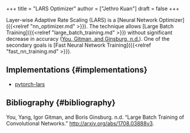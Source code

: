 +++
title = "LARS Optimizer"
author = ["Jethro Kuan"]
draft = false
+++

Layer-wise Adaptive Rate Scaling (LARS) is a [Neural Network Optimizer]({{<relref "nn_optimizer.md" >}}). The
technique allows [Large Batch Training]({{<relref "large_batch_training.md" >}}) without significant decrease in accuracy
([You, Gitman, and Ginsburg, n.d.](#orge85f2f0)). One of the secondary goals is
[Fast Neural Network Training]({{<relref "fast_nn_training.md" >}}).

## Implementations {#implementations}

- [pytorch-lars](https://github.com/noahgolmant/pytorch-lars)

## Bibliography {#bibliography}

<a id="orge85f2f0"></a>You, Yang, Igor Gitman, and Boris Ginsburg. n.d. “Large Batch Training of Convolutional Networks.” <http://arxiv.org/abs/1708.03888v3>.
